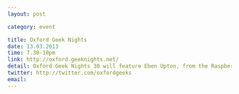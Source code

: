 ```yaml
---
layout: post

category: event

title: Oxford Geek Nights
date: 13.03.2013
time: 7.30-10pm
link: http://oxford.geeknights.net/
detail: Oxford Geek Nights 30 will feature Eben Upton, from the Raspberry Pi foundation! These regular events offer a chance for web developers and designers in the local area to get together, share their skills and talk about new ideas, techniques and technologies.
twitter: http://twitter.com/oxfordgeeks
email: 
---
```

